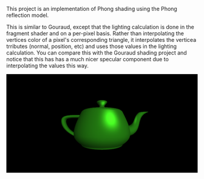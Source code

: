 This project is an implementation of Phong shading using the Phong reflection model.

This is similar to Gouraud, except that the lighting calculation is done in the fragment shader and on a per-pixel basis. Rather than interpolating the vertices color of a pixel's corresponding triangle, it interpolates the verticea trributes (normal, position, etc) and uses those values in the lighting calculation. You can compare this with the Gouraud shading project and notice that this has has a much nicer specular component due to interpolating the values this way.

![](Phong.png)
